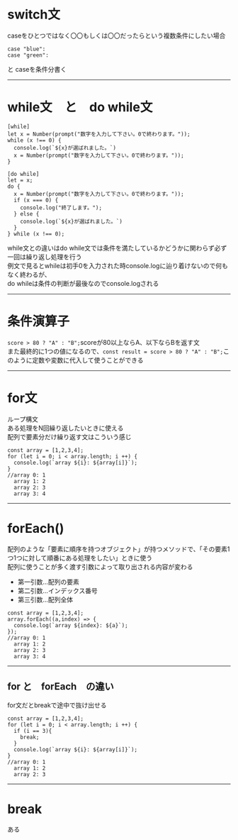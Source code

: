# switch文
caseをひとつではなく〇〇もしくは〇〇だったらという複数条件にしたい場合   
~~~
case "blue":
case "green":
~~~
と
caseを条件分書く
***

# while文　と　do while文
~~~
[while]
let x = Number(prompt("数字を入力して下さい。0で終わります。"));
while (x !== 0) {
  console.log(`${x}が選ばれました。`)
  x = Number(prompt("数字を入力して下さい。0で終わります。"));
}
~~~
~~~
[do while]
let = x;
do {
  x = Number(prompt("数字を入力して下さい。0で終わります。"));
  if (x === 0) {
    console.log("終了します。");
  } else {
    console.log(`${x}が選ばれました。`)
  }
} while (x !== 0);
~~~
while文との違いはdo while文では条件を満たしているかどうかに関わらず必ず一回は繰り返し処理を行う     
例文で見るとwhileは初手0を入力された時console.logに辿り着けないので何もなく終わるが、   
do whileは条件の判断が最後なのでconsole.logされる
***

# 条件演算子
`score > 80 ? "A" : "B";`scoreが80以上ならA、以下ならBを返す文    
また最終的に1つの値になるので、`const result = score > 80 ? "A" : "B";`このように定数や変数に代入して使うことができる
***

# for文
ループ構文   
ある処理をN回繰り返したいときに使える   
配列で要素分だけ繰り返す文はこういう感じ
~~~
const array = [1,2,3,4];
for (let i = 0; i < array.length; i ++) {
  console.log(`array ${i}: ${array[i]}`);
}
//array 0: 1
  array 1: 2
  array 2: 3
  array 3: 4
~~~
***

# forEach()
配列のような「要素に順序を持つオブジェクト」が持つメソッドで、「その要素1つ1つに対して順番にある処理をしたい」ときに使う   
配列に使うことが多く渡す引数によって取り出される内容が変わる
- 第一引数...配列の要素
- 第二引数...インデックス番号
- 第三引数...配列全体
~~~
const array = [1,2,3,4];
array.forEach((a,index) => {
  console.log(`array ${index}: ${a}`);
}); 
//array 0: 1
  array 1: 2
  array 2: 3
  array 3: 4
~~~
***

## for と　forEach　の違い
for文だとbreakで途中で抜け出せる
~~~
const array = [1,2,3,4];
for (let i = 0; i < array.length; i ++) {
  if (i == 3){
    break;
  }
  console.log(`array ${i}: ${array[i]}`);
}
//array 0: 1
  array 1: 2
  array 2: 3
~~~
***

# break
ある
~~~z要件
~~~
